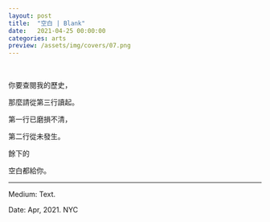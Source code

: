 ```yaml
---
layout: post
title:  "空白 | Blank"
date:   2021-04-25 00:00:00
categories: arts
preview: /assets/img/covers/07.png
---
```


<br>

你要查閱我的歷史，

那麼請從第三行讀起。

第一行已磨損不清，

第二行從未發生。

餘下的

空白都給你。

---

Medium: Text.

Date: Apr, 2021. NYC
